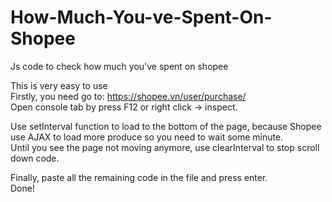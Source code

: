 # How-Much-You-ve-Spent-On-Shopee
Js code to check how much you've spent on shopee

This is very easy to use<br>
Firstly, you need go to: https://shopee.vn/user/purchase/<br>
Open console tab by press F12 or right click -> inspect.<br>

Use setInterval function to load to the bottom of the page, because Shopee use AJAX to load more produce so you need to wait some minute. <br>
Until you see the page not moving anymore, use clearInterval to stop scroll down code.<br>

Finally, paste all the remaining code in the file and press enter.<br>
Done!
